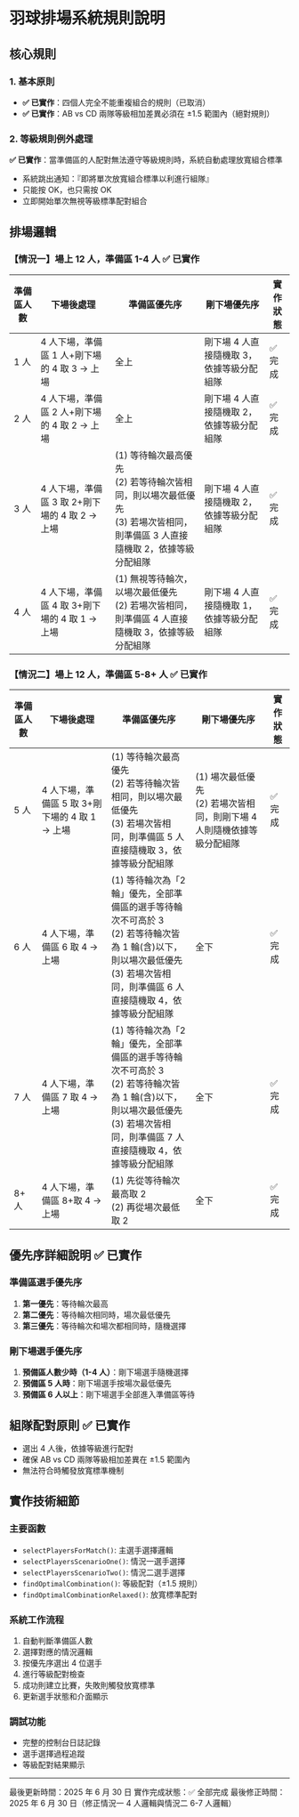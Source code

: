 # 羽球排場系統規則說明

## 核心規則

### 1. 基本原則

- **✅ 已實作**：四個人完全不能重複組合的規則（已取消）
- **✅ 已實作**：AB vs CD 兩隊等級相加差異必須在 ±1.5 範圍內（絕對規則）

### 2. 等級規則例外處理

**✅ 已實作**：當準備區的人配對無法遵守等級規則時，系統自動處理放寬組合標準

- 系統跳出通知：『即將單次放寬組合標準以利進行組隊』
- 只能按 OK，也只需按 OK
- 立即開始單次無視等級標準配對組合

## 排場邏輯

### 【情況一】場上 12 人，準備區 1-4 人 **✅ 已實作**

| 準備區人數 | 下場後處理                                     | 準備區優先序                                                                                                                    | 剛下場優先序                              | 實作狀態 |
| ---------- | ---------------------------------------------- | ------------------------------------------------------------------------------------------------------------------------------- | ----------------------------------------- | -------- |
| 1 人       | 4 人下場，準備區 1 人+剛下場的 4 取 3 → 上場   | 全上                                                                                                                            | 剛下場 4 人直接隨機取 3，依據等級分配組隊 | ✅ 完成  |
| 2 人       | 4 人下場，準備區 2 人+剛下場的 4 取 2 → 上場   | 全上                                                                                                                            | 剛下場 4 人直接隨機取 2，依據等級分配組隊 | ✅ 完成  |
| 3 人       | 4 人下場，準備區 3 取 2+剛下場的 4 取 2 → 上場 | (1) 等待輪次最高優先<br>(2) 若等待輪次皆相同，則以場次最低優先<br>(3) 若場次皆相同，則準備區 3 人直接隨機取 2，依據等級分配組隊 | 剛下場 4 人直接隨機取 2，依據等級分配組隊 | ✅ 完成  |
| 4 人       | 4 人下場，準備區 4 取 3+剛下場的 4 取 1 → 上場 | (1) 無視等待輪次，以場次最低優先<br>(2) 若場次皆相同，則準備區 4 人直接隨機取 3，依據等級分配組隊                               | 剛下場 4 人直接隨機取 1，依據等級分配組隊 | ✅ 完成  |

### 【情況二】場上 12 人，準備區 5-8+ 人 **✅ 已實作**

| 準備區人數 | 下場後處理                                     | 準備區優先序                                                                                                                                                                         | 剛下場優先序                                                              | 實作狀態 |
| ---------- | ---------------------------------------------- | ------------------------------------------------------------------------------------------------------------------------------------------------------------------------------------ | ------------------------------------------------------------------------- | -------- |
| 5 人       | 4 人下場，準備區 5 取 3+剛下場的 4 取 1 → 上場 | (1) 等待輪次最高優先<br>(2) 若等待輪次皆相同，則以場次最低優先<br>(3) 若場次皆相同，則準備區 5 人直接隨機取 3，依據等級分配組隊                                                      | (1) 場次最低優先<br>(2) 若場次皆相同，則剛下場 4 人則隨機依據等級分配組隊 | ✅ 完成  |
| 6 人       | 4 人下場，準備區 6 取 4 → 上場                 | (1) 等待輪次為「2 輪」優先，全部準備區的選手等待輪次不可高於 3<br>(2) 若等待輪次皆為 1 輪(含)以下，則以場次最低優先<br>(3) 若場次皆相同，則準備區 6 人直接隨機取 4，依據等級分配組隊 | 全下                                                                      | ✅ 完成  |
| 7 人       | 4 人下場，準備區 7 取 4 → 上場                 | (1) 等待輪次為「2 輪」優先，全部準備區的選手等待輪次不可高於 3<br>(2) 若等待輪次皆為 1 輪(含)以下，則以場次最低優先<br>(3) 若場次皆相同，則準備區 7 人直接隨機取 4，依據等級分配組隊 | 全下                                                                      | ✅ 完成  |
| 8+ 人      | 4 人下場，準備區 8+取 4 → 上場                 | (1) 先從等待輪次最高取 2<br>(2) 再從場次最低取 2                                                                                                                                     | 全下                                                                      | ✅ 完成  |

## 優先序詳細說明 **✅ 已實作**

### 準備區選手優先序

1. **第一優先**：等待輪次最高
2. **第二優先**：等待輪次相同時，場次最低優先
3. **第三優先**：等待輪次和場次都相同時，隨機選擇

### 剛下場選手優先序

1. **預備區人數少時（1-4 人）**：剛下場選手隨機選擇
2. **預備區 5 人時**：剛下場選手按場次最低優先
3. **預備區 6 人以上**：剛下場選手全部進入準備區等待

## 組隊配對原則 **✅ 已實作**

- 選出 4 人後，依據等級進行配對
- 確保 AB vs CD 兩隊等級相加差異在 ±1.5 範圍內
- 無法符合時觸發放寬標準機制

## 實作技術細節

### 主要函數

- `selectPlayersForMatch()`: 主選手選擇邏輯
- `selectPlayersScenarioOne()`: 情況一選手選擇
- `selectPlayersScenarioTwo()`: 情況二選手選擇
- `findOptimalCombination()`: 等級配對（±1.5 規則）
- `findOptimalCombinationRelaxed()`: 放寬標準配對

### 系統工作流程

1. 自動判斷準備區人數
2. 選擇對應的情況邏輯
3. 按優先序選出 4 位選手
4. 進行等級配對檢查
5. 成功則建立比賽，失敗則觸發放寬標準
6. 更新選手狀態和介面顯示

### 調試功能

- 完整的控制台日誌記錄
- 選手選擇過程追蹤
- 等級配對結果顯示

---

最後更新時間：2025 年 6 月 30 日
實作完成狀態：✅ 全部完成
最後修正時間：2025 年 6 月 30 日（修正情況一 4 人邏輯與情況二 6-7 人邏輯）
